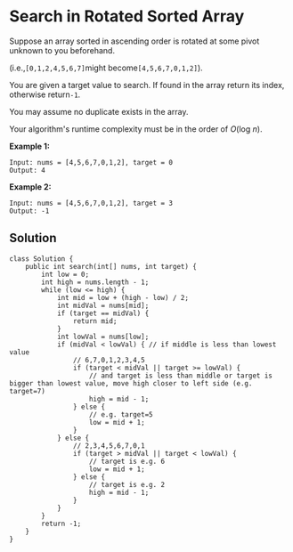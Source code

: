 # Search in Rotated Sorted Array

Suppose an array sorted in ascending order is rotated at some pivot unknown to you beforehand.

\(i.e.,`[0,1,2,4,5,6,7]`might become`[4,5,6,7,0,1,2]`\).

You are given a target value to search. If found in the array return its index, otherwise return`-1`.

You may assume no duplicate exists in the array.

Your algorithm's runtime complexity must be in the order of _O_\(log _n_\).

**Example 1:**

```
Input: nums = [4,5,6,7,0,1,2], target = 0
Output: 4
```

**Example 2:**

```
Input: nums = [4,5,6,7,0,1,2], target = 3
Output: -1
```

## Solution

```
class Solution {
    public int search(int[] nums, int target) {
        int low = 0;
        int high = nums.length - 1;
        while (low <= high) {
            int mid = low + (high - low) / 2;
            int midVal = nums[mid];
            if (target == midVal) {
                return mid;
            }
            int lowVal = nums[low];
            if (midVal < lowVal) { // if middle is less than lowest value
                // 6,7,0,1,2,3,4,5
                if (target < midVal || target >= lowVal) { 
                    // and target is less than middle or target is bigger than lowest value, move high closer to left side (e.g. target=7)
                    high = mid - 1;
                } else {
                    // e.g. target=5
                    low = mid + 1;
                }
            } else {
                // 2,3,4,5,6,7,0,1
                if (target > midVal || target < lowVal) {
                    // target is e.g. 6
                    low = mid + 1;
                } else {
                    // target is e.g. 2
                    high = mid - 1;
                }
            }
        }
        return -1;
    }
}
```



